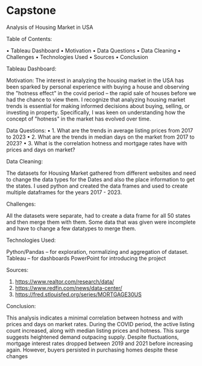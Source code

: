 # Capstone
Analysis of Housing Market in USA

Table of Contents:


•	Tableau Dashboard
•	Motivation
•	Data Questions
•	Data Cleaning
•	Challenges
•	Technologies Used
•	Sources
•	Conclusion


Tableau Dashboard:



Motivation:
 The interest in analyzing the housing market in the USA has been sparked by personal experience with buying a house and observing the "hotness effect" in the covid period – the rapid sale of houses before we had the chance to view them.  I recognize that analyzing housing market trends is essential for making informed decisions about buying, selling, or investing in property. Specifically, I was keen on understanding how the concept of "hotness" in the market has evolved over time. 

Data Questions:
•	1. What are the trends in average listing prices from 2017 to 2023
•	2. What are the trends in median days on the market from 2017 to 2023?
•	3. What is the correlation hotness and mortgage rates have with prices and days on market?

Data Cleaning:

The datasets for Housing Market gathered  from different websites and need to change the data types for the Dates and also the place information to get the states. I used python and created the data frames and used to create multiple dataframes for the years 2017 - 2023.

Challenges:

All the datasets were separate, had to create a data frame for all 50 states and then merge them with them. Some data that was given were incomplete and have to change a few datatypes to merge them.


Technologies Used:

Python/Pandas – for exploration, normalizing and aggregation of dataset.
Tableau – for dashboards
PowerPoint for introducing the project 



Sources: 
1.	https://www.realtor.com/research/data/
2.	https://www.redfin.com/news/data-center/
3.	https://fred.stlouisfed.org/series/MORTGAGE30US



Conclusion:

This analysis indicates a minimal correlation between hotness and with prices and days on market rates. During the COVID period, the active listing count increased, along with median listing prices and hotness. This surge suggests heightened demand outpacing supply. Despite fluctuations, mortgage interest rates dropped between 2019 and 2021 before increasing again. However, buyers persisted in purchasing homes despite these changes

